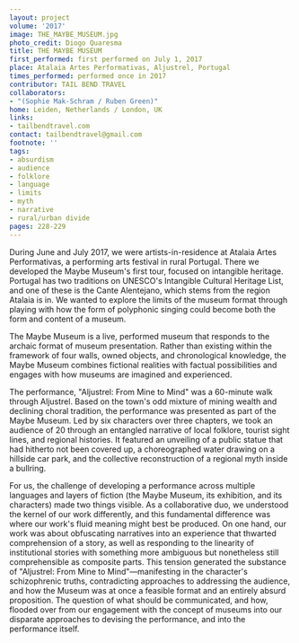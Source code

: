 ```yaml
---
layout: project
volume: '2017'
image: THE_MAYBE_MUSEUM.jpg
photo_credit: Diogo Quaresma
title: THE MAYBE MUSEUM
first_performed: first performed on July 1, 2017
place: Atalaia Artes Performativas, Aljustrel, Portugal
times_performed: performed once in 2017
contributor: TAIL BEND TRAVEL
collaborators:
- "(Sophie Mak-Schram / Ruben Green)"
home: Leiden, Netherlands / London, UK
links:
- tailbendtravel.com
contact: tailbendtravel@gmail.com
footnote: ''
tags:
- absurdism
- audience
- folklore
- language
- limits
- myth
- narrative
- rural/urban divide
pages: 228-229
---
```


During June and July 2017, we were artists-in-residence at Atalaia Artes Performativas, a performing arts festival in rural Portugal. There we developed the Maybe Museum's first tour, focused on intangible heritage. Portugal has two traditions on UNESCO's Intangible Cultural Heritage List, and one of these is the Cante Alentejano, which stems from the region Atalaia is in. We wanted to explore the limits of the museum format through playing with how the form of polyphonic singing could become both the form and content of a museum.

The Maybe Museum is a live, performed museum that responds to the archaic format of museum presentation. Rather than existing within the framework of four walls, owned objects, and chronological knowledge, the Maybe Museum combines fictional realities with factual possibilities and engages with how museums are imagined and experienced.

The performance, "Aljustrel: From Mine to Mind" was a 60-minute walk through Aljustrel. Based on the town's odd mixture of mining wealth and declining choral tradition, the performance was presented as part of the Maybe Museum. Led by six characters over three chapters, we took an audience of 20 through an entangled narrative of local folklore, tourist sight lines, and regional histories. It featured an unveiling of a public statue that had hitherto not been covered up, a choreographed water drawing on a hillside car park, and the collective reconstruction of a regional myth inside a bullring.

For us, the challenge of developing a performance across multiple languages and layers of fiction (the Maybe Museum, its exhibition, and its characters) made two things visible. As a collaborative duo, we understood the kernel of our work differently, and this fundamental difference was where our work's fluid meaning might best be produced. On one hand, our work was about obfuscating narratives into an experience that thwarted comprehension of a story, as well as responding to the linearity of institutional stories with something more ambiguous but nonetheless still comprehensible as composite parts. This tension generated the substance of "Aljustrel: From Mine to Mind"—manifesting in the character's schizophrenic truths, contradicting approaches to addressing the audience, and how the Museum was at once a feasible format and an entirely absurd proposition. The question of what should be communicated, and how, flooded over from our engagement with the concept of museums into our disparate approaches to devising the performance, and into the performance itself.
